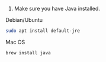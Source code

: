 1) Make sure you have Java installed.

Debian/Ubuntu

``` sh
sudo apt install default-jre
```

Mac OS

``` sh
brew install java
```
